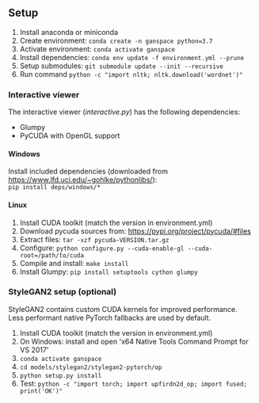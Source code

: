 ## Setup
1. Install anaconda or miniconda
2. Create environment: `conda create -n ganspace python=3.7`
3. Activate environment: `conda activate ganspace`
4. Install dependencies: `conda env update -f environment.yml --prune`
5. Setup submodules: `git submodule update --init --recursive`
6. Run command `python -c "import nltk; nltk.download('wordnet')"`

### Interactive viewer
The interactive viewer (<i>interactive.py</i>) has the following dependencies:
- Glumpy
- PyCUDA with OpenGL support

#### Windows
Install included dependencies (downloaded from https://www.lfd.uci.edu/~gohlke/pythonlibs/):<br/> 
`pip install deps/windows/*`

#### Linux
1. Install CUDA toolkit (match the version in environment.yml)
2. Download pycuda sources from: https://pypi.org/project/pycuda/#files
3. Extract files: `tar -xzf pycuda-VERSION.tar.gz`
4. Configure: `python configure.py --cuda-enable-gl --cuda-root=/path/to/cuda`
5. Compile and install: `make install`
6. Install Glumpy: `pip install setuptools cython glumpy`

### StyleGAN2 setup (optional)
StyleGAN2 contains custom CUDA kernels for improved performance.<br>
Less performant native PyTorch fallbacks are used by default.
1. Install CUDA toolkit (match the version in environment.yml)
2. On Windows: install and open 'x64 Native Tools Command Prompt for VS 2017'
3. `conda activate ganspace`
4. `cd models/stylegan2/stylegan2-pytorch/op`
5. `python setup.py install`
6. Test: `python -c "import torch; import upfirdn2d_op; import fused; print('OK')"`
